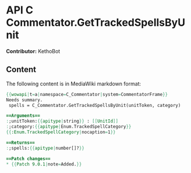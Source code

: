 # API C Commentator.GetTrackedSpellsByUnit

**Contributor:** KethoBot

## Content

The following content is in MediaWiki markdown format:

```mediawiki
{{wowapi|t=a|namespace=C_Commentator|system=CommentatorFrame}}
Needs summary.
 spells = C_Commentator.GetTrackedSpellsByUnit(unitToken, category)

==Arguments==
:;unitToken:{{apitype|string}} : [[UnitId]]
:;category:{{apitype|Enum.TrackedSpellCategory}}
{{:Enum.TrackedSpellCategory|nocaption=1}}

==Returns==
:;spells:{{apitype|number[]?}}

==Patch changes==
* {{Patch 9.0.1|note=Added.}}
```